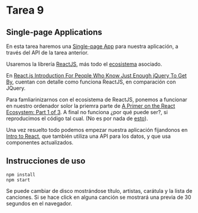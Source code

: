 # Tarea 9

## Single-page Applications

En esta tarea haremos una [Single-page App](https://www.codeschool.com/beginners-guide-to-web-development/single-page-applications) para nuestra aplicación, a través del API de la tarea anterior.

Usaremos la librería [ReactJS](https://facebook.github.io/react/), más todo el [ecosistema](https://www.toptal.com/react/navigating-the-react-ecosystem) asociado.

En [React.js Introduction For People Who Know Just Enough jQuery To Get By](http://chibicode.com/react-js-introduction-for-people-who-know-just-enough-jquery-to-get-by/), cuentan con detalle como funciona ReactJS, en comparación con JQuery.

Para famliarinizarnos con el ecosistema de ReactJS, ponemos a funcionar en nuestro ordenador solor la priemra parte de [A Primer on the React Ecosystem: Part 1 of 3](http://patternhatch.com/2016/07/06/a-primer-on-the-react-ecosystem-part-1-of-3/). A final no funciona ¿por qué puede ser?, si reproducimos el código tal cual. (No es por nada de [esto](https://developer.mozilla.org/en-US/docs/Learn/Tools_and_testing/Cross_browser_testing/JavaScript)).

Una vez resuelto todo podemos empezar nuestra aplicación fijandonos en [Intro to React](https://github.com/ericvicenti/intro-to-react), que también utiliza una API para los datos, y que usa componentes actualizados.

## Instrucciones de uso

```
npm install
npm start
```

Se puede cambiar de disco mostrándose título, artistas, carátula y la lista de canciones. Si se hace click en alguna canción se mostrará una previa de 30 segundos en el navegador.
